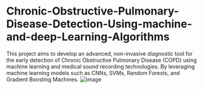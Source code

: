 # Chronic-Obstructive-Pulmonary-Disease-Detection-Using-machine-and-deep-Learning-Algorithms
This project aims to develop an advanced, non-invasive diagnostic tool for the early detection of Chronic Obstructive Pulmonary Disease (COPD) using machine learning and medical sound recording technologies. By leveraging machine learning models such as CNNs, SVMs, Random Forests, and Gradient Boosting Machines.
![image](https://github.com/user-attachments/assets/7566502f-c850-4538-a449-0769dd9c59f7)
